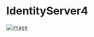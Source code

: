 # IdentityServer4

<a href="https://imgbb.com/"><img src="https://i.ibb.co/THj23Mb/image.png" alt="image" border="0"></a>